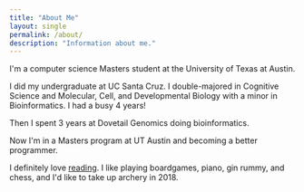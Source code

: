 ```yaml
---
title: "About Me"
layout: single
permalink: /about/
description: "Information about me."
---
```


I'm a computer science Masters student at the University of Texas at Austin.

I did my undergraduate at UC Santa Cruz. I double-majored in Cognitive Science and Molecular, Cell, and Developmental Biology with a minor in Bioinformatics. I had a busy 4 years! 

Then I spent 3 years at Dovetail Genomics doing bioinformatics.

Now I'm in a Masters program at UT Austin and becoming a better programmer.

I definitely love [reading](/reading_list/). I like playing boardgames, piano, gin rummy, and chess, and I'd like to take up archery in 2018.

